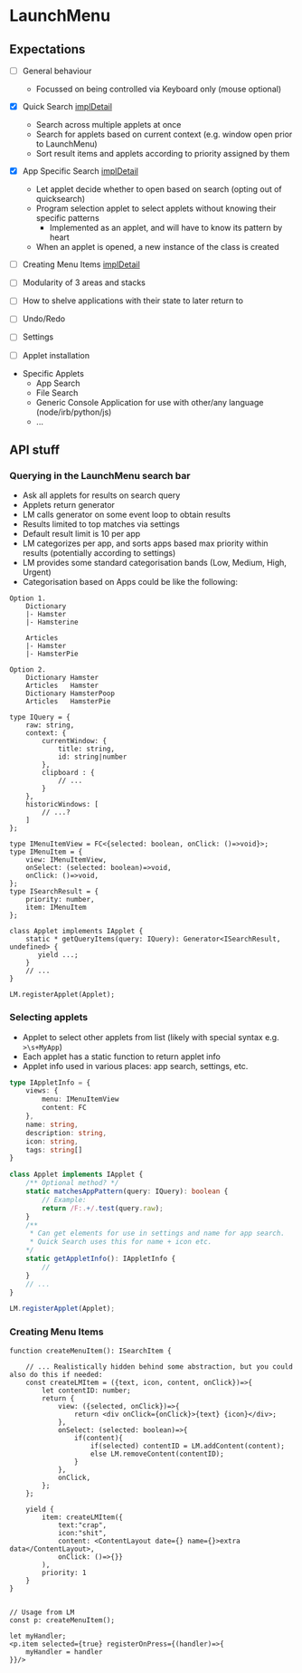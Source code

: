 # LaunchMenu

## Expectations
* [ ] General behaviour
    * Focussed on being controlled via Keyboard only (mouse optional)
* [x] Quick Search [implDetail](Querying%20in%20the%20LaunchMenu%20search%20bar)
    * Search across multiple applets at once
    * Search for applets based on current context (e.g. window open prior to LaunchMenu) 
    * Sort result items and applets according to priority assigned by them
* [x] App Specific Search [implDetail](#Selecting%20applets)
    * Let applet decide whether to open based on search (opting out of quicksearch)
    * Program selection applet to select applets without knowing their specific patterns
        * Implemented as an applet, and will have to know its pattern by heart
    * When an applet is opened, a new instance of the class is created
* [ ] Creating Menu Items [implDetail](#Creating%20Menu%20Items)
* [ ] Modularity of 3 areas and stacks
* [ ] How to shelve applications with their state to later return to
* [ ] Undo/Redo
* [ ] Settings
* [ ] Applet installation


* Specific Applets
    * App Search 
    * File Search
    * Generic Console Application for use with other/any language (node/irb/python/js)
    * ...




## API stuff

### Querying in the LaunchMenu search bar

- Ask all applets for results on search query
- Applets return generator
- LM calls generator on some event loop to obtain results
- Results limited to top matches via settings
- Default result limit is 10 per app
- LM categorizes per app, and sorts apps based max priority within results (potentially according to settings)
- LM provides some standard categorisation bands (Low, Medium, High, Urgent)
- Categorisation based on Apps could be like the following:
```
Option 1.
    Dictionary
    |- Hamster
    |- Hamsterine

    Articles
    |- Hamster
    |- HamsterPie

Option 2.
    Dictionary Hamster
    Articles   Hamster
    Dictionary HamsterPoop
    Articles   HamsterPie
```


```tsx
type IQuery = {
    raw: string,
    context: {
        currentWindow: {
            title: string,
            id: string|number
        },
        clipboard : {
            // ...
        }
    },
    historicWindows: [
        // ...?
    ]
};

type IMenuItemView = FC<{selected: boolean, onClick: ()=>void}>;
type IMenuItem = {
    view: IMenuItemView,
    onSelect: (selected: boolean)=>void,
    onClick: ()=>void,
};
type ISearchResult = {
    priority: number,
    item: IMenuItem
};

class Applet implements IApplet {
    static * getQueryItems(query: IQuery): Generator<ISearchResult, undefined> {
       yield ...;
    }
    // ...
}

LM.registerApplet(Applet);
```


### Selecting applets

- Applet to select other applets from list (likely with special syntax e.g. `>\s+MyApp`)
- Each applet has a static function to return applet info
- Applet info used in various places: app search, settings, etc.

```ts
type IAppletInfo = {
    views: {
        menu: IMenuItemView
        content: FC
    }, 
    name: string, 
    description: string, 
    icon: string, 
    tags: string[]
}

class Applet implements IApplet {
    /** Optional method? */
    static matchesAppPattern(query: IQuery): boolean {
        // Example:
        return /F:.+/.test(query.raw);
    }
    /** 
     * Can get elements for use in settings and name for app search.
     * Quick Search uses this for name + icon etc.
    */
    static getAppletInfo(): IAppletInfo {
        //
    }
    // ...
}

LM.registerApplet(Applet);
```

### Creating Menu Items

```tsx
function createMenuItem(): ISearchItem {
    
    // ... Realistically hidden behind some abstraction, but you could also do this if needed:
    const createLMItem = ({text, icon, content, onClick})=>{
        let contentID: number;
        return {
            view: ({selected, onClick})=>{
                return <div onClick={onClick}>{text} {icon}</div>;
            },
            onSelect: (selected: boolean)=>{
                if(content){
                    if(selected) contentID = LM.addContent(content);
                    else LM.removeContent(contentID);
                }
            },
            onClick,
        };
    };
    
    yield {
        item: createLMItem({
            text:"crap", 
            icon:"shit", 
            content: <ContentLayout date={} name={}>extra data</ContentLayout>, 
            onClick: ()=>{}}
        ),
        priority: 1
    }
}


// Usage from LM
const p: createMenuItem();

let myHandler;
<p.item selected={true} registerOnPress={(handler)=>{
    myHandler = handler
}}/>

```